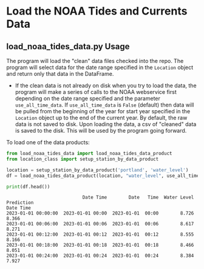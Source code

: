 # Load the NOAA Tides and Currents Data

## load_noaa_tides_data.py Usage


The program will load the "clean" data files checked into the repo. The program will select data for the date range specified in the `Location` object and return only that data in the DataFrame.

* If the clean data is not already on disk when you try to load the data, the program will make a series of calls to the NOAA webservice first depending on the date range specified and the parameter `use_all_time_data`. If `use_all_time_data` is `False` (default) then data will be pulled from the beginning of the year for start year specified in the `Location` object up to the end of the current year. By default, the raw data is not saved to disk. Upon loading the data, a csv of "cleaned" data is saved to the disk. This will be used by the program going forward.

To load one of the data products:

```python
from load_noaa_tides_data import load_noaa_tides_data_product
from location_class import setup_station_by_data_product

location = setup_station_by_data_product('portland', 'water_level')
df = load_noaa_tides_data_product(location, "water_level", use_all_time_data=False)

print(df.head())
```

```text
                            Date Time        Date   Time  Water Level  	Prediction 
Date Time                                                                          
2023-01-01 00:00:00  2023-01-01 00:00  2023-01-01  00:00        8.726        8.366 
2023-01-01 00:06:00  2023-01-01 00:06  2023-01-01  00:06        8.617        8.271 
2023-01-01 00:12:00  2023-01-01 00:12  2023-01-01  00:12        8.555        8.166 
2023-01-01 00:18:00  2023-01-01 00:18  2023-01-01  00:18        8.466        8.051 
2023-01-01 00:24:00  2023-01-01 00:24  2023-01-01  00:24        8.384        7.927
```
